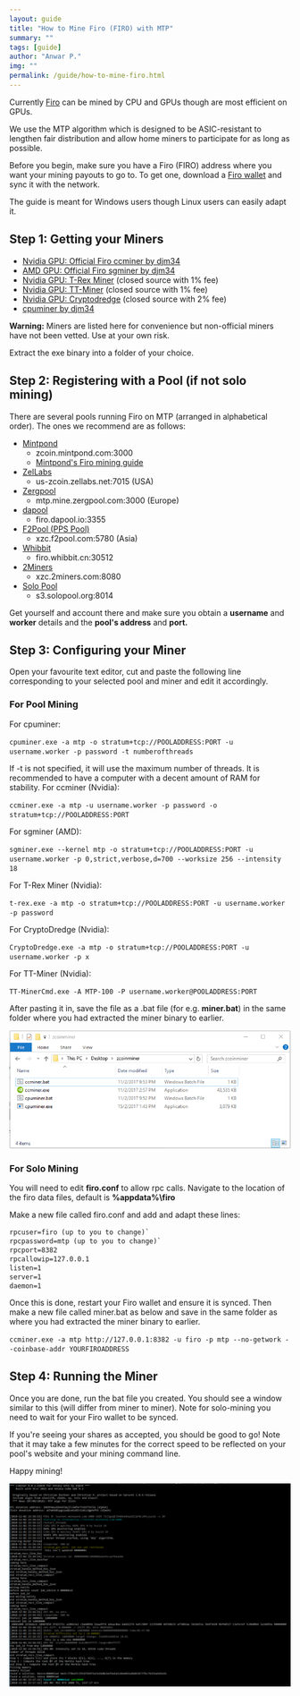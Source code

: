 ```yaml
---
layout: guide
title: "How to Mine Firo (FIRO) with MTP"
summary: ""
tags: [guide]
author: "Anwar P."
img: ""
permalink: /guide/how-to-mine-firo.html
---
```

Currently [Firo](https://firo.org) can be mined by CPU and GPUs though are most efficient on GPUs. 

We use the MTP algorithm which is designed to be ASIC-resistant to lengthen fair distribution and allow home miners to participate for as long as possible. 

Before you begin, make sure you have a Firo (FIRO) address where you want your mining payouts to go to. To get one, download a [Firo wallet](https://firo.org/get-firo/download/) and sync it with the network. 

The guide is meant for Windows users though Linux users can easily adapt it.

## Step 1: Getting your Miners

* [Nvidia GPU: Official Firo ccminer by djm34](https://github.com/firoorg/ccminer/releases)
* [AMD GPU: Official Firo sgminer by djm34](https://github.com/firoorg/sgminer/releases)
* [Nvidia GPU: T-Rex Miner](https://github.com/trexminer/T-Rex/releases) (closed source with 1% fee)
* [Nvidia GPU: TT-Miner](https://bitcointalk.org/index.php?topic=5025783.0) (closed source with 1% fee)
* [Nvidia GPU: Cryptodredge](https://github.com/technobyl/CryptoDredge/releases) (closed source with 2% fee)
* [cpuminer by djm34](https://github.com/firoorg/cpuminer/releases)

**Warning:** Miners are listed here for convenience but non-official miners have not been vetted. Use at your own risk. 

Extract the exe binary into a folder of your choice.

## Step 2: Registering with a Pool (if not solo mining)

There are several pools running Firo on MTP (arranged in alphabetical order). The ones we recommend are as follows:

* [Mintpond](https://mintpond.com/#!/firo)
    * zcoin.mintpond.com:3000
	* [Mintpond's Firo mining guide](https://mintpond.com/getting-started-guide/firo)
* [ZelLabs](https://zellabs.net/coins/xzc)
    * us-zcoin.zellabs.net:7015 (USA)
* [Zergpool](http://zergpool.com)
    * mtp.mine.zergpool.com:3000 (Europe)
* [dapool](https://dapool.io/)
	* firo.dapool.io:3355
* [F2Pool (PPS Pool)](https://www.f2pool.com/)
    * xzc.f2pool.com:5780 (Asia)
* [Whibbit](https://pool.whibbit.cn/)
	* firo.whibbit.cn:30512
* [2Miners](https://2miners.com/xzc-mining-pool)
    * xzc.2miners.com:8080
* [Solo Pool](https://xzc.solopool.org/)
    * s3.solopool.org:8014

Get yourself and account there and make sure you obtain a **username** and **worker** details and the **pool's address** and **port.**

## Step 3: Configuring your Miner

Open your favourite text editor, cut and paste the following line corresponding to your selected pool and miner and edit it accordingly.

### For Pool Mining

For cpuminer:

`cpuminer.exe -a mtp -o stratum+tcp://POOLADDRESS:PORT -u username.worker -p password -t numberofthreads`

If -t is not specified, it will use the maximum number of threads. It is recommended to have a computer with a decent amount of RAM for stability. For ccminer (Nvidia):

`ccminer.exe -a mtp -u username.worker -p password -o stratum+tcp://POOLADDRESS:PORT `

For sgminer (AMD):

`sgminer.exe --kernel mtp -o stratum+tcp://POOLADDRESS:PORT -u username.worker -p 0,strict,verbose,d=700 --worksize 256 --intensity 18`

For T-Rex Miner (Nvidia):

`t-rex.exe -a mtp -o stratum+tcp://POOLADDRESS:PORT -u username.worker -p password`

For CryptoDredge (Nvidia):

`CryptoDredge.exe -a mtp -o stratum+tcp://POOLADDRESS:PORT -u username.worker -p x`

For TT-Miner (Nvidia):

`TT-MinerCmd.exe -A MTP-100 -P username.worker@POOLADDRESS:PORT`

After pasting it in, save the file as a .bat file (for e.g. **miner.bat**) in the same folder where you had extracted the miner binary to earlier. 

![](/guide/assets/how-to-mine/minerbat.png)

### For Solo Mining

You will need to edit **firo.conf** to allow rpc calls. Navigate to the location of the firo data files, default is **%appdata%\firo** 

Make a new file called firo.conf and add and adapt these lines:

    rpcuser=firo (up to you to change)`
    rpcpassword=mtp (up to you to change)`
    rpcport=8382
    rpcallowip=127.0.0.1
    listen=1
    server=1
    daemon=1

Once this is done, restart your Firo wallet and ensure it is synced. Then make a new file called miner.bat as below and save in the same folder as where you had extracted the miner binary to earlier.

`ccminer.exe -a mtp http://127.0.0.1:8382 -u firo -p mtp --no-getwork --coinbase-addr YOURFIROADDRESS`

## Step 4: Running the Miner

Once you are done, run the bat file you created. You should see a window similar to this (will differ from miner to miner). Note for solo-mining you need to wait for your Firo wallet to be synced. 

If you're seeing your shares as accepted, you should be good to go! Note that it may take a few minutes for the correct speed to be reflected on your pool's website and your mining command line. 

Happy mining!

![](/guide/assets/how-to-mine/mtpmining.png)
